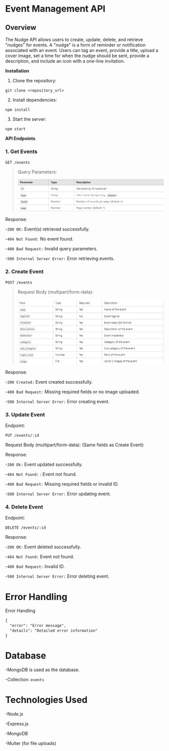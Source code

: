 # **Event Management API**

## Overview

The Nudge API allows users to create, update, delete, and retrieve "nudges" for events. A "nudge" is a form of reminder or notification associated with an event. Users can tag an event, provide a title, upload a cover image, set a time for when the nudge should be sent, provide a description, and include an icon with a one-line invitation.


**Installation**
1. Clone the repository:
```
git clone <repository_url>
```

2. Install dependencies:
```
npm install
```

3. Start the server:
```
npm start
```
**API Endpoints**
### 1. Get Events
```
GET /events
```

> Query Parameters:
>
> ![table 1](image.png)


Response:

-```200 OK:``` Event(s) retrieved successfully.

-```404 Not Found:``` No event found.

-```400 Bad Request:``` Invalid query parameters.

-```500 Internal Server Error:``` Error retrieving events.

### 2. Create Event
```
POST /events
```
> Request Body (multipart/form-data):
> 
> ![table 2](image-1.png)

Response:

-```200 Created:``` Event created successfully.

-```400 Bad Request:``` Missing required fields or no image uploaded.

-```500 Internal Server Error:``` Error creating event.

### 3. Update Event
Endpoint:
```
PUT /events/:id
```
Request Body (multipart/form-data): (Same fields as Create Event)

Response:

-```200 Ok:```  Event updated successfully.

-```404 Not Found:``` : Event not found.

-```400 Bad Request:``` Missing required fields or invalid ID.

-```500 Internal Server Error:``` Error updating event.

### 4. Delete Event
Endpoint:
```
DELETE /events/:id
```
Response:

-```200 OK:``` Event deleted successfully.

-```404 Not Found:``` Event not found.

-```400 Bad Request:``` Invalid ID.

-```500 Internal Server Error:``` Error deleting event.

# Error Handling
Error Handling
```
{
  "error": "Error message",
  "details": "Detailed error information"
}
```

# Database
-MongoDB is used as the database.

-Collection: ```events```

# Technologies Used
-Node.js

-Express.js

-MongoDB

-Multer (for file uploads)








